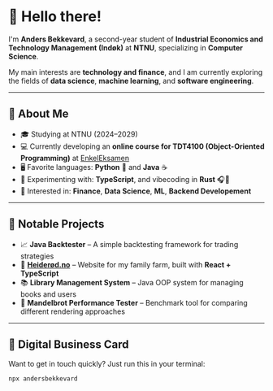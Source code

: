 # 👋 Hello there!

I'm **Anders Bekkevard**, a second-year student of **Industrial Economics and Technology Management (Indøk)** at **NTNU**, specializing in **Computer Science**.  

My main interests are **technology and finance**, and I am currently exploring the fields of **data science**, **machine learning**, and **software engineering**.

---

## 🧠 About Me

- 🎓 Studying at NTNU (2024–2029)
- 💻 Currently developing an **online course for TDT4100 (Object-Oriented Programming)** at [EnkelEksamen](https://enkeleksamen.no)
- 🖥️ Favorite languages: **Python** 🐍 and **Java** ☕  
- 🧪 Experimenting with: **TypeScript**, and vibecoding in **Rust** 🎧🦀
- 💼 Interested in: **Finance**, **Data Science**, **ML**, **Backend Developement**

---

## 🧰 Notable Projects

- 📈 **Java Backtester** – A simple backtesting framework for trading strategies  
- 🌾 [**Heiderød.no**](https://heiderod.no) – Website for my family farm, built with **React + TypeScript**
- 📚 **Library Management System** – Java OOP system for managing books and users
- 🎨 **Mandelbrot Performance Tester** – Benchmark tool for comparing different rendering approaches

---

## 🪪 Digital Business Card

Want to get in touch quickly? Just run this in your terminal:

```bash
npx andersbekkevard
```
